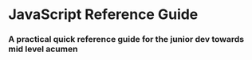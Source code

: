 # JavaScript Reference Guide

### A practical quick reference guide for the junior dev towards mid level acumen
